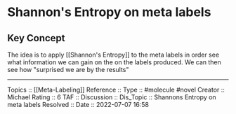 # Shannon's Entropy on meta labels
## Key Concept

The idea is to apply [[Shannon's Entropy]] to the meta labels in order see what information we can gain on the on the labels produced. We can then see how "surprised we are by the results"

---
Topics :: [[Meta-Labeling]]
Reference ::
Type :: #molecule #novel
Creator :: Michael
Rating :: 6
TAF ::
Discussion ::
Dis_Topic :: Shannons Entropy on meta labels
Resolved ::
Date :: 2022-07-07 16:58

